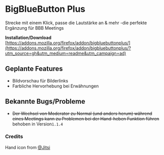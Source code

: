 # BigBlueButton Plus
Strecke mit einem Klick, passe die Lautstärke an & mehr -die perfekte Ergänzung für BBB Meetings

**Installation/Download** [https://addons.mozilla.org/firefox/addon/bigbluebuttonplus/](https://addons.mozilla.org/firefox/addon/bigbluebuttonplus/?utm_source=gh&utm_medium=readme&utm_campaign=ad)

## Geplante Features
- Bildvorschau für Bilderlinks
- Farbliche Hervorhebung bei Erwähnungen

## Bekannte Bugs/Probleme
- ~~Der Wechsel von Moderator zu Normal (und anders herum) während eines Meetings kann zu Problemen bei der Hand-heben Funktion führen~~ behoben in Version`1.1.4`

### Credits
Hand icon from [@Jitsi](https://github.com/jitsi/jitsi-meet)
